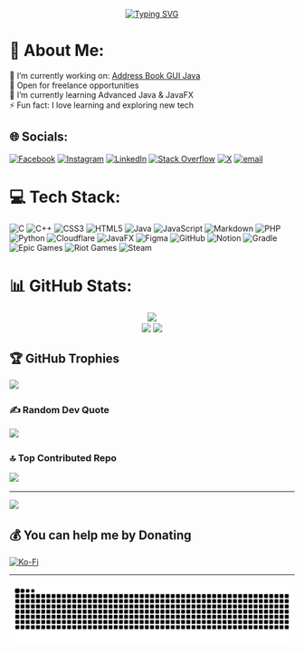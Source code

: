 <p align="center">
  <a href="https://git.io/typing-svg">
    <img src="https://readme-typing-svg.demolab.com?font=Fira+Code&size=25&pause=1000&color=E9E9E9&center=true&vCenter=true&width=1040&lines=Hello+%F0%9F%91%8B+I'm+Sumoon+Byanjankar" alt="Typing SVG" />
  </a>
</p>

# 💫 About Me:
🔭 I’m currently working on: [Address Book GUI Java](https://github.com/PhantomBenz/Address-Book-GUI-Java)<br>
👯 Open for freelance opportunities<br>
🌱 I’m currently learning Advanced Java & JavaFX<br>
⚡ Fun fact: I love learning and exploring new tech


## 🌐 Socials:
[![Facebook](https://img.shields.io/badge/Facebook-%231877F2.svg?logo=Facebook&logoColor=white)](https://facebook.com/sumoondev) [![Instagram](https://img.shields.io/badge/Instagram-%23E4405F.svg?logo=Instagram&logoColor=white)](https://instagram.com/sumoonbenz) [![LinkedIn](https://img.shields.io/badge/LinkedIn-%230077B5.svg?logo=linkedin&logoColor=white)](https://linkedin.com/in/sumoon-byanjankar) [![Stack Overflow](https://img.shields.io/badge/-Stackoverflow-FE7A16?logo=stack-overflow&logoColor=white)](https://stackoverflow.com/users/31244994) [![X](https://img.shields.io/badge/X-black.svg?logo=X&logoColor=white)](https://x.com/SumoonDev) [![email](https://img.shields.io/badge/Email-D14836?logo=gmail&logoColor=white)](mailto:stu@sumoonbyanjankar.com.np) 

# 💻 Tech Stack:
![C](https://img.shields.io/badge/c-%2300599C.svg?style=for-the-badge&logo=c&logoColor=white) ![C++](https://img.shields.io/badge/c++-%2300599C.svg?style=for-the-badge&logo=c%2B%2B&logoColor=white) ![CSS3](https://img.shields.io/badge/css3-%231572B6.svg?style=for-the-badge&logo=css3&logoColor=white) ![HTML5](https://img.shields.io/badge/html5-%23E34F26.svg?style=for-the-badge&logo=html5&logoColor=white) ![Java](https://img.shields.io/badge/java-%23ED8B00.svg?style=for-the-badge&logo=openjdk&logoColor=white) ![JavaScript](https://img.shields.io/badge/javascript-%23323330.svg?style=for-the-badge&logo=javascript&logoColor=%23F7DF1E) ![Markdown](https://img.shields.io/badge/markdown-%23000000.svg?style=for-the-badge&logo=markdown&logoColor=white) ![PHP](https://img.shields.io/badge/php-%23777BB4.svg?style=for-the-badge&logo=php&logoColor=white) ![Python](https://img.shields.io/badge/python-3670A0?style=for-the-badge&logo=python&logoColor=ffdd54) ![Cloudflare](https://img.shields.io/badge/Cloudflare-F38020?style=for-the-badge&logo=Cloudflare&logoColor=white) ![JavaFX](https://img.shields.io/badge/javafx-%23FF0000.svg?style=for-the-badge&logo=javafx&logoColor=white) ![Figma](https://img.shields.io/badge/figma-%23F24E1E.svg?style=for-the-badge&logo=figma&logoColor=white) ![GitHub](https://img.shields.io/badge/github-%23121011.svg?style=for-the-badge&logo=github&logoColor=white) ![Notion](https://img.shields.io/badge/Notion-%23000000.svg?style=for-the-badge&logo=notion&logoColor=white) ![Gradle](https://img.shields.io/badge/Gradle-02303A.svg?style=for-the-badge&logo=Gradle&logoColor=white) ![Epic Games](https://img.shields.io/badge/epicgames-%23313131.svg?style=for-the-badge&logo=epicgames&logoColor=white) ![Riot Games](https://img.shields.io/badge/riotgames-D32936.svg?style=for-the-badge&logo=riotgames&logoColor=white) ![Steam](https://img.shields.io/badge/steam-%23000000.svg?style=for-the-badge&logo=steam&logoColor=white)


# 📊 GitHub Stats:
<div align="center">
  <img src="https://github-readme-stats.vercel.app/api?username=PhantomBenz&theme=transparent&hide_border=true&include_all_commits=false&count_private=false" width="55%"/> <br>
	<img src="https://github-readme-streak-stats.herokuapp.com/?user=PhantomBenz&theme=transparent&hide_border=true" width="50%" />
  <img src="https://github-readme-stats.vercel.app/api/top-langs/?username=PhantomBenz&theme=transparent&hide_border=true&include_all_commits=false&count_private=false&layout=compact" width="36%" /> </br>
</div>

## 🏆 GitHub Trophies
![](https://github-profile-trophy.vercel.app/?username=PhantomBenz&theme=tokyonight&no-frame=true&no-bg=true&margin-w=4)


### ✍️ Random Dev Quote
![](https://quotes-github-readme.vercel.app/api?type=horizontal&theme=dark)

### 🔝 Top Contributed Repo
![](https://github-contributor-stats.vercel.app/api?username=PhantomBenz&limit=5&theme=transparent&combine_all_yearly_contributions=true)

---

[![](https://visitcount.itsvg.in/api?id=PhantomBenz&icon=2&color=1)](https://visitcount.itsvg.in)

## 💰 You can help me by Donating
<a href="https://ko-fi.com/sumoonbyanjankar" target="_blank">
    <img src="https://img.shields.io/badge/Ko--fi-F16061?style=for-the-badge&logo=ko-fi&logoColor=white" alt="Ko-Fi" />
</a>

---
<!-- Snake Animation -->
<div align="center">
	<picture>
	  <source media="(prefers-color-scheme: dark)" srcset="https://raw.githubusercontent.com/PhantomBenz/PhantomBenz/output/github-contribution-grid-snake-dark.svg">
	  <source media="(prefers-color-scheme: light)" srcset="https://raw.githubusercontent.com/PhantomBenz/PhantomBenz/output/github-contribution-grid-snake.svg">
	  <img alt="github contribution grid snake animation" src="https://raw.githubusercontent.com/PhantomBenz/PhantomBenz/output/github-contribution-grid-snake.svg">
	</picture>
</div>  

<!-- Created with GPRM -->
